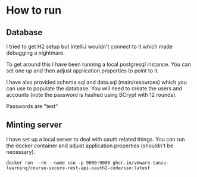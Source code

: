<h1>How to run</h1>
<h2>Database</h2>
I tried to get H2 setup but IntelliJ wouldn't connect to it which made debugging a nightmare.

To get around this I have been running a local postgresql instance. You can set one up and then adjust application.properties to point to it.

I have also provided schema.sql and data.sql (main/resources) which you can use to populate the database. You will need to create the users and accounts (note the password is hashed using BCrypt with 12 rounds).

Passwords are "test"
<h2>Minting server</h2>
I have set  up a local server to deal with oauth related things. You can run the docker container and adjust application.properties (shouldn't be necessary).

```agsl
docker run --rm --name sso -p 9000:9000 ghcr.io/vmware-tanzu-learning/course-secure-rest-api-oauth2-code/sso:latest

```
